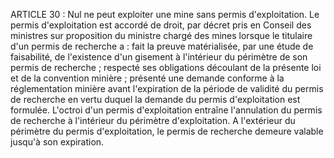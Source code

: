 ARTICLE 30 : Nul ne peut exploiter une mine sans permis
d'exploitation.
Le permis d'exploitation est accordé de droit, par décret pris en
Conseil des ministres sur proposition du ministre chargé des mines
lorsque le titulaire d'un permis de recherche a :
fait la preuve matérialisée, par une étude de faisabilité, de
l'existence d'un gisement à l'intérieur du périmètre de son permis de
recherche ;
respecté ses obligations découlant de la présente loi et de la
convention minière ;
présenté une demande conforme à la réglementation minière avant
l'expiration de la période de validité du permis de recherche en vertu
duquel la demande du permis d'exploitation est formulée.
L'octroi d'un permis d'exploitation entraîne l'annulation du permis de
recherche à l'intérieur du périmètre d'exploitation.
A l'extérieur du périmètre du permis d'exploitation, le permis de
recherche demeure valable jusqu'à son expiration.